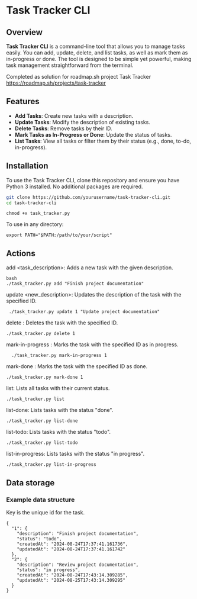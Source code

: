 # Task Tracker CLI

## Overview

**Task Tracker CLI** is a command-line tool that allows you to manage tasks easily. You can add, update, delete, and list tasks, as well as mark them as in-progress or done. The tool is designed to be simple yet powerful, making task management straightforward from the terminal.

Completed as solution for roadmap.sh project Task Tracker https://roadmap.sh/projects/task-tracker 

## Features

- **Add Tasks**: Create new tasks with a description.
- **Update Tasks**: Modify the description of existing tasks.
- **Delete Tasks**: Remove tasks by their ID.
- **Mark Tasks as In-Progress or Done**: Update the status of tasks.
- **List Tasks**: View all tasks or filter them by their status (e.g., done, to-do, in-progress).

## Installation

To use the Task Tracker CLI, clone this repository and ensure you have Python 3 installed. No additional packages are required.

```bash
git clone https://github.com/yourusername/task-tracker-cli.git
cd task-tracker-cli
```
```
chmod +x task_tracker.py
```
To use in any directory:
```
export PATH="$PATH:/path/to/your/script"
```

## Actions

add <task_description>: Adds a new task with the given description.
  ```
  bash
  ./task_tracker.py add "Finish project documentation"
  ```
update <id> <new_description>: Updates the description of the task with the specified ID.
 ```
  ./task_tracker.py update 1 "Update project documentation"
```
delete <id>: Deletes the task with the specified ID.
  ```
  ./task_tracker.py delete 1
  ```
mark-in-progress <id>: Marks the task with the specified ID as in progress.
```
  ./task_tracker.py mark-in-progress 1
```
mark-done <id>: Marks the task with the specified ID as done.
```
./task_tracker.py mark-done 1
```
list: Lists all tasks with their current status.
```
./task_tracker.py list
```
list-done: Lists tasks with the status "done".
```
./task_tracker.py list-done
```
list-todo: Lists tasks with the status "todo".
```
./task_tracker.py list-todo
```
list-in-progress: Lists tasks with the status "in progress".
```
./task_tracker.py list-in-progress
```

## Data storage

### Example data structure

Key is the unique id for the task. 
```
{
  "1": {
    "description": "Finish project documentation",
    "status": "todo",
    "createdAt": "2024-08-24T17:37:41.161736",
    "updatedAt": "2024-08-24T17:37:41.161742"
  },
  "2": {
    "description": "Review project documentation",
    "status": "in progress",
    "createdAt": "2024-08-24T17:43:14.309285",
    "updatedAt": "2024-08-25T17:43:14.309295"
  }
}
```






